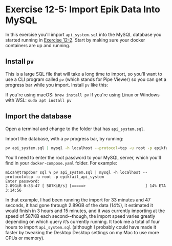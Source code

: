 # Exercise 12-5: Import Epik Data Into MySQL

In this exercise you'll import `api_system.sql` into the MySQL database you started running in [Exercise 12-2](./exercise-12-2.md). Start by making sure your docker containers are up and running.

## Install `pv`

This is a large SQL file that will take a long time to import, so you'll want to use a CLI program called `pv` (which stands for Pipe Viewer) so you can get a progress bar while you import. Install `pv` like this:

If you're using macOS: `brew install pv`
If you're using Linux or Windows with WSL: `sudo apt install pv`

## Import the database

Open a terminal and change to the folder that has `api_system.sql`.

Import the database, with a `pv` progress bar, by running:

```sh
pv api_system.sql | mysql -h localhost --protocol=tcp -u root -p epikfail_api_system
```

You'll need to enter the root password to your MySQL server, which you'll find in your `docker-compose.yaml` folder. For example:

```
micah@trapdoor sql % pv api_system.sql | mysql -h localhost --protocol=tcp -u root -p epikfail_api_system
Enter password: 
2.89GiB 0:33:47 [ 587KiB/s] [=====>                          ] 14% ETA 3:14:56
```

In that example, I had been running the import for 33 minutes and 47 seconds, it had gone through 2.89GB of the data (14%), it estimated it would finish in 3 hours and 15 minutes, and it was currently importing at the speed of 587KB each second--though, the import speed varies greatly depending on which query it’s currently running. It took me a total of four hours to import `api_system.sql` (although I probably could have made it faster by tweaking the Desktop Desktop settings on my Mac to use more CPUs or memory).